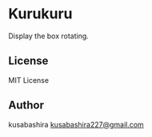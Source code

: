Kurukuru
========

Display the box rotating.

License
-------

MIT License

Author
------

kusabashira <kusabashira227@gmail.com>

